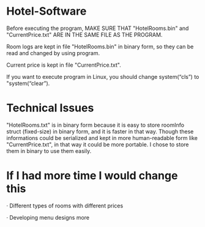# Hotel-Software

Before executing the program, MAKE SURE THAT "HotelRooms.bin" and "CurrentPrice.txt" ARE IN THE SAME FILE AS THE PROGRAM.

Room logs are kept in file "HotelRooms.bin" in binary form, so they can be read and changed by using program.

Current price is kept in file "CurrentPrice.txt". 

If you want to execute program in Linux, you should change system(“cls”) to "system(“clear”).

# Technical Issues

"HotelRooms.txt" is in binary form because it is easy to store roomInfo struct (fixed-size) in binary form, and it is faster in that way. Though these informations could be serialized and kept in more human-readable form like "CurrentPrice.txt", in that way it could be more portable. I chose to store them in binary to use them easily.

# If I had more time I would change this

· Different types of rooms with different prices

· Developing menu designs more
